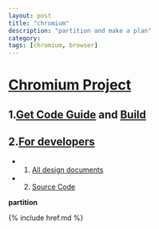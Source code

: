 ```yaml
---
layout: post
title: "chromium"
description: "partition and make a plan"
category: 
tags: [chromium, browser]
---
```


# [Chromium Project](http://www.chromium.org/Home)

## 1.[Get Code Guide](http://dev.chromium.org/developers/how-tos/get-the-code) and [Build](http://code.google.com/p/chromium/wiki/LinuxBuildInstructions)
## 2.[For developers](http://www.chromium.org/developers)

* 1. [All design documents](http://www.chromium.org/developers/design-documents)
* 2. [Source Code](http://www.chromium.org/developers/how-tos/getting-around-the-chrome-source-code)

__partition__  

{% include href.md %}
